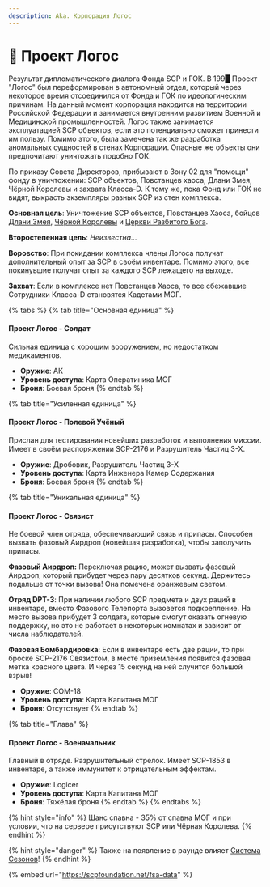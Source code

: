```yaml
---
description: Aka. Корпорация Логос
---
```


# 👤 Проект Логос

Результат дипломатического диалога Фонда SCP и ГОК. В 199█ Проект "Логос" был переформирован в автономный отдел, который через некоторое время отсоединился от Фонда и ГОК по идеологическим причинам. На данный момент корпорация находится на территории Российской Федерации и занимается внутренним развитием Военной и Медицинской промышленностей. Логос также занимается эксплуатацией SCP объектов, если это потенциально сможет принести им пользу. Помимо этого, была замечена так же разработка аномальных сущностей в стенах Корпорации. Опасные же объекты они предпочитают уничтожать подобно ГОК.

По приказу Совета Директоров, прибывают в Зону 02 для "помощи" фонду в уничтожении: SCP объектов, Повстанцев хаоса, Длани Змея, Чёрной Королевы и захвата Класса-D. К тому же, пока Фонд или ГОК не видят, выкрасть экземпляры разных SCP из стен комплекса.

**Основная цель**: Уничтожение SCP объектов, Повстанцев Хаоса, бойцов [Длани Змея](serpents-hand.md), [Чёрной Королевы](black-queen.md) и [Церкви Разбитого Бога](church-of-the-broken-god.md).

**Второстепенная цель**: _Неизвестна…_

**Воровство**: При покидании комплекса члены Логоса получат дополнительный опыт за SCP в своём инвентаре. Помимо этого, все покинувшие получат опыт за каждого SCP лежащего на выходе.

**Захват**: Если в комплексе нет Повстанцев Хаоса, то все сбежавшие Сотрудники Класса-D становятся Кадетами МОГ.

{% tabs %}
{% tab title="Основная единица" %}
#### Проект Логос - Солдат

Сильная единица с хорошим вооружением, но недостатком медикаментов.

* **Оружие**: AK
* **Уровень доступа**: Карта Оператиника МОГ
* **Броня**: Боевая броня
{% endtab %}

{% tab title="Усиленная единица" %}
#### Проект Логос - Полевой Учёный

Прислан для тестирования новейших разработок и выполнения миссии. Имеет в своём распоряжении SCP-2176 и Разрушитель Частиц 3-Х.

* **Оружие**: Дробовик, Разрушитель Частиц 3-Х
* **Уровень доступа**: Карта Инженера Камер Содержания
* **Броня**: Боевая броня
{% endtab %}

{% tab title="Уникальная единица" %}
#### Проект Логос - Связист

Не боевой член отряда, обеспечивающий связь и припасы. Способен вызвать фазовый Аирдроп (новейшая разработка), чтобы заполучить припасы.

**Фазовый Аирдроп:** Переключая рацию, может вызвать фазовый Аирдроп, который прибудет через пару десятков секунд. Держитесь подальше от точки вызова! Она помечена оранжевым светом.

**Отряд DPT-3**: При наличии любого SCP предмета и двух раций в инвентаре, вместо Фазового Телепорта вызовется подкрепление. На место вызова прибудет 3 солдата, которые смогут оказать огневую поддержку, но это не работает в некоторых комнатах и зависит от числа наблюдателей.

**Фазовая Бомбардировка**: Если в инвентаре есть две рации, то при броске SCP-2176 Связистом, в месте приземления появится фазовая метка красного цвета. И через 15 секунд на ней случится большой взрыв!

* **Оружие**: COM-18
* **Уровень доступа**: Карта Капитана МОГ
* **Броня**: Отсутствует
{% endtab %}

{% tab title="Глава" %}
#### Проект Логос - Военачальник

Главный в отряде. Разрушительный стрелок. Имеет SCP-1853 в инвентаре, а также иммунитет к отрицательным эффектам.

* **Оружие**: Logicer
* **Уровень доступа**: Карта Капитана МОГ
* **Броня**: Тяжёлая броня
{% endtab %}
{% endtabs %}

{% hint style="info" %}
Шанс спавна - 35% от спавна МОГ и при условии, что на сервере присутствуют SCP или Чёрная Королева.
{% endhint %}

{% hint style="danger" %}
Также на появление в раунде влияет [Система Сезонов](../../server-systems/seasons-system/)!
{% endhint %}

{% embed url="https://scpfoundation.net/fsa-data" %}
